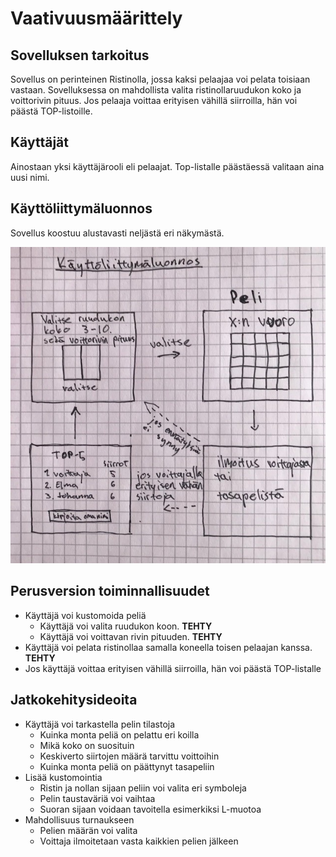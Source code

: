# Vaativuusmäärittely

## Sovelluksen tarkoitus 

Sovellus on perinteinen Ristinolla, jossa kaksi pelaajaa voi pelata toisiaan vastaan. Sovelluksessa on mahdollista valita ristinollaruudukon koko ja voittorivin pituus.
Jos pelaaja voittaa erityisen vähillä siirroilla, hän voi päästä TOP-listoille.

## Käyttäjät

Ainostaan yksi käyttäjärooli eli pelaajat. Top-listalle päästäessä valitaan aina uusi nimi.

## Käyttöliittymäluonnos

Sovellus koostuu alustavasti neljästä eri näkymästä.

![alt-text](https://raw.githubusercontent.com/elmanevala/ot-harjoitustyo/master/dokumentaatio/kayttoliittymaluonnos.jpg)


## Perusversion toiminnallisuudet

* Käyttäjä voi kustomoida peliä
  * Käyttäjä voi valita ruudukon koon. **TEHTY**
  * Käyttäjä voi voittavan rivin pituuden.  **TEHTY** 
* Käyttäjä voi pelata ristinollaa samalla koneella toisen pelaajan kanssa. **TEHTY**
* Jos käyttäjä voittaa erityisen vähillä siirroilla, hän voi päästä TOP-listalle


## Jatkokehitysideoita

* Käyttäjä voi tarkastella pelin tilastoja
  * Kuinka monta peliä on pelattu eri koilla
  * Mikä koko on suosituin
  * Keskiverto siirtojen määrä tarvittu voittoihin
  * Kuinka monta peliä on päättynyt tasapeliin
* Lisää kustomointia
  * Ristin ja nollan sijaan peliin voi valita eri symboleja
  * Pelin taustaväriä voi vaihtaa
  * Suoran sijaan voidaan tavoitella esimerkiksi L-muotoa
* Mahdollisuus turnaukseen
  * Pelien määrän voi valita
  * Voittaja ilmoitetaan vasta kaikkien pelien jälkeen
